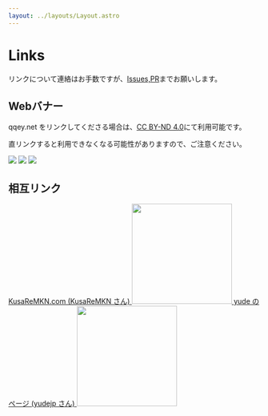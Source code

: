 ```yaml
---
layout: ../layouts/Layout.astro
---
```


# Links

リンクについて連絡はお手数ですが、[Issues,PR](https://github.com/hihumikan/astro-pf)までお願いします。

## Webバナー

qqey.net をリンクしてくださる場合は、[CC BY-ND 4.0](https://creativecommons.org/licenses/by-nd/4.0/deed.ja)にて利用可能です。

直リンクすると利用できなくなる可能性がありますので、ご注意ください。

<img src="/banner/png/Banner-icon1.png/">

<img src="/banner/png/Banner1.png/">

<img src="/banner/png/Banner2.png/">


## 相互リンク

<a href="https://kusaremkn.com/">
    KusaReMKN.com (KusaReMKN さん)
    <img src="/banner/webp/kusaremkn.webp" width="200">
</a>

<a href="https://yude.jp/">
    yude のページ (yudejp さん)
    <img src="/banner/png/yudejp.png" width="200">
</a>

<div class="mb-72"></div>
<div class="mb-72"></div>
